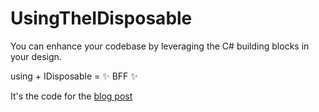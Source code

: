 # UsingTheIDisposable

You can enhance your codebase by leveraging the C# building blocks in your design.

using + IDisposable = :sparkles: BFF :sparkles:

It's the code for the [blog post](https://medium.com/@szntb/usingtheidisposablefirstpart-5a4ac69c495e)
